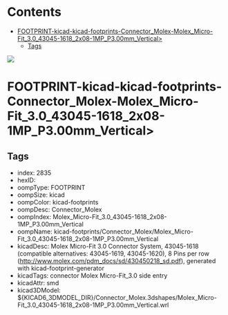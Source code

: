 



Contents
========

* [FOOTPRINT-kicad-kicad-footprints-Connector_Molex-Molex_Micro-Fit_3.0_43045-1618_2x08-1MP_P3.00mm_Vertical>](#footprint-kicad-kicad-footprints-connector_molex-molex_micro-fit_30_43045-1618_2x08-1mp_p300mm_vertical)
	* [Tags](#tags)
  
![][im]
# FOOTPRINT-kicad-kicad-footprints-Connector_Molex-Molex_Micro-Fit_3.0_43045-1618_2x08-1MP_P3.00mm_Vertical>

## Tags

- index: 2835
- hexID: 
- oompType: FOOTPRINT
- oompSize: kicad
- oompColor: kicad-footprints
- oompDesc: Connector_Molex
- oompIndex: Molex_Micro-Fit_3.0_43045-1618_2x08-1MP_P3.00mm_Vertical
- oompName: kicad-footprints/Connector_Molex/Molex_Micro-Fit_3.0_43045-1618_2x08-1MP_P3.00mm_Vertical
- kicadDesc: Molex Micro-Fit 3.0 Connector System, 43045-1618 (compatible alternatives: 43045-1619, 43045-1620), 8 Pins per row (http://www.molex.com/pdm_docs/sd/430450218_sd.pdf), generated with kicad-footprint-generator
- kicadTags: connector Molex Micro-Fit_3.0 side entry
- kicadAttr: smd
- kicad3DModel: ${KICAD6_3DMODEL_DIR}/Connector_Molex.3dshapes/Molex_Micro-Fit_3.0_43045-1618_2x08-1MP_P3.00mm_Vertical.wrl



[im]: image.png
